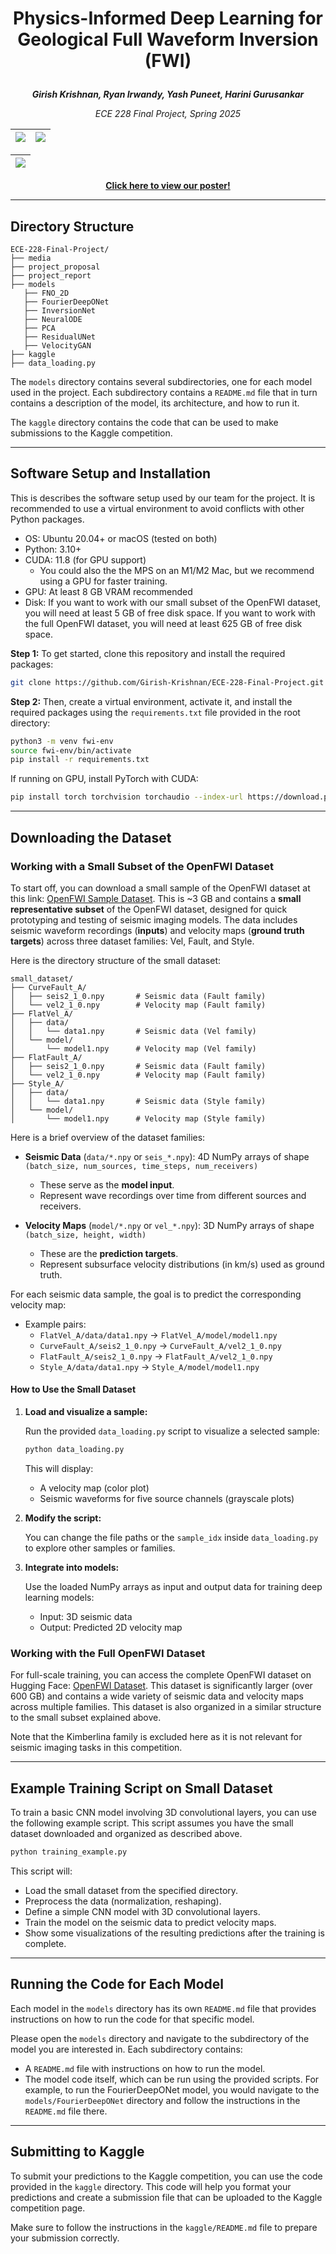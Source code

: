 # <p align="center">Physics-Informed Deep Learning for Geological Full Waveform Inversion (FWI)</p>

__*<p align="center">Girish Krishnan, Ryan Irwandy, Yash Puneet, Harini Gurusankar</p>*__

*<center>ECE 228 Final Project, Spring 2025</center>*

|![](./media/poster.png)|![](./media/team.png)|
|---|---|

|![](./media/waveform.gif)|
|---|

__<p align="center"><a href="https://docs.google.com/presentation/d/1wfly51wmukF_M-mXVlJaRHG03IYZg2LK1fLiKip6Jt8/edit?usp=sharing" target="_blank">
      Click here to view our poster!
   </a></p>__

---

## Directory Structure

```plaintext
ECE-228-Final-Project/
├── media
├── project_proposal
├── project_report
├── models
   ├── FNO_2D
   ├── FourierDeepONet
   ├── InversionNet
   ├── NeuralODE
   ├── PCA
   ├── ResidualUNet
   ├── VelocityGAN
├── kaggle
├── data_loading.py
```

The `models` directory contains several subdirectories, one for each model used in the project. Each subdirectory contains a `README.md` file that in turn contains a description of the model, its architecture, and how to run it.

The `kaggle` directory contains the code that can be used to make submissions to the Kaggle competition.

---

## Software Setup and Installation

This is describes the software setup used by our team for the project. It is recommended to use a virtual environment to avoid conflicts with other Python packages.

- OS: Ubuntu 20.04+ or macOS (tested on both)
- Python: 3.10+
- CUDA: 11.8 (for GPU support)
  - You could also the the MPS on an M1/M2 Mac, but we recommend using a GPU for faster training.
- GPU: At least 8 GB VRAM recommended
- Disk: If you want to work with our small subset of the OpenFWI dataset, you will need at least 5 GB of free disk space. If you want to work with the full OpenFWI dataset, you will need at least 625 GB of free disk space.

**Step 1:** To get started, clone this repository and install the required packages:

```bash
git clone https://github.com/Girish-Krishnan/ECE-228-Final-Project.git
```

**Step 2:** Then, create a virtual environment, activate it, and install the required packages using the `requirements.txt` file provided in the root directory:

```bash
python3 -m venv fwi-env
source fwi-env/bin/activate
pip install -r requirements.txt
```

If running on GPU, install PyTorch with CUDA:

```bash
pip install torch torchvision torchaudio --index-url https://download.pytorch.org/whl/cu118
```

---

## Downloading the Dataset

### Working with a Small Subset of the OpenFWI Dataset

To start off, you can download a small sample of the OpenFWI dataset at this link: [OpenFWI Sample Dataset](https://drive.google.com/drive/folders/1xN6Bc58ifY488msIMvQG5F8SZPz7YZrr?usp=sharing). This is ~3 GB and contains a **small representative subset** of the OpenFWI dataset, designed for quick prototyping and testing of seismic imaging models. The data includes seismic waveform recordings (**inputs**) and velocity maps (**ground truth targets**) across three dataset families: Vel, Fault, and Style.

Here is the directory structure of the small dataset:

```plaintext
small_dataset/
├── CurveFault_A/
│   ├── seis2_1_0.npy       # Seismic data (Fault family)
│   └── vel2_1_0.npy        # Velocity map (Fault family)
├── FlatVel_A/
│   ├── data/
│   │   └── data1.npy       # Seismic data (Vel family)
│   └── model/
│       └── model1.npy      # Velocity map (Vel family)
├── FlatFault_A/
│   ├── seis2_1_0.npy       # Seismic data (Fault family)
│   └── vel2_1_0.npy        # Velocity map (Fault family)
├── Style_A/
│   ├── data/
│   │   └── data1.npy       # Seismic data (Style family)
│   └── model/
│       └── model1.npy      # Velocity map (Style family)
```

Here is a brief overview of the dataset families:

- **Seismic Data** (`data/*.npy` or `seis_*.npy`):
  4D NumPy arrays of shape `(batch_size, num_sources, time_steps, num_receivers)`
  - These serve as the **model input**.
  - Represent wave recordings over time from different sources and receivers.

- **Velocity Maps** (`model/*.npy` or `vel_*.npy`):
  3D NumPy arrays of shape `(batch_size, height, width)`
  - These are the **prediction targets**.
  - Represent subsurface velocity distributions (in km/s) used as ground truth.


For each seismic data sample, the goal is to predict the corresponding velocity map:
- Example pairs:
  - `FlatVel_A/data/data1.npy` → `FlatVel_A/model/model1.npy`
  - `CurveFault_A/seis2_1_0.npy` → `CurveFault_A/vel2_1_0.npy`
  - `FlatFault_A/seis2_1_0.npy` → `FlatFault_A/vel2_1_0.npy`
  - `Style_A/data/data1.npy` → `Style_A/model/model1.npy`

#### How to Use the Small Dataset

1. **Load and visualize a sample:**

   Run the provided `data_loading.py` script to visualize a selected sample:

   ```bash
   python data_loading.py
   ```

   This will display:
   - A velocity map (color plot)
   - Seismic waveforms for five source channels (grayscale plots)

2. **Modify the script:**

   You can change the file paths or the `sample_idx` inside `data_loading.py` to explore other samples or families.

3. **Integrate into models:**

   Use the loaded NumPy arrays as input and output data for training deep learning models:
   - Input: 3D seismic data
   - Output: Predicted 2D velocity map

### Working with the Full OpenFWI Dataset

For full-scale training, you can access the complete OpenFWI dataset on Hugging Face: [OpenFWI Dataset](https://huggingface.co/datasets/samitizerxu/openfwi). This dataset is significantly larger (over 600 GB) and contains a wide variety of seismic data and velocity maps across multiple families. This dataset is also organized in a similar structure to the small subset explained above. 

Note that the Kimberlina family is excluded here as it is not relevant for seismic imaging tasks in this competition.

---

## Example Training Script on Small Dataset

To train a basic CNN model involving 3D convolutional layers, you can use the following example script. This script assumes you have the small dataset downloaded and organized as described above.

```bash
python training_example.py
```

This script will:
- Load the small dataset from the specified directory.
- Preprocess the data (normalization, reshaping).
- Define a simple CNN model with 3D convolutional layers.
- Train the model on the seismic data to predict velocity maps.
- Show some visualizations of the resulting predictions after the training is complete.

---

## Running the Code for Each Model

Each model in the `models` directory has its own `README.md` file that provides instructions on how to run the code for that specific model. 

Please open the `models` directory and navigate to the subdirectory of the model you are interested in. Each subdirectory contains:
- A `README.md` file with instructions on how to run the model.
- The model code itself, which can be run using the provided scripts.
For example, to run the FourierDeepONet model, you would navigate to the `models/FourierDeepONet` directory and follow the instructions in the `README.md` file there.

---

## Submitting to Kaggle

To submit your predictions to the Kaggle competition, you can use the code provided in the `kaggle` directory. This code will help you format your predictions and create a submission file that can be uploaded to the Kaggle competition page.

Make sure to follow the instructions in the `kaggle/README.md` file to prepare your submission correctly.